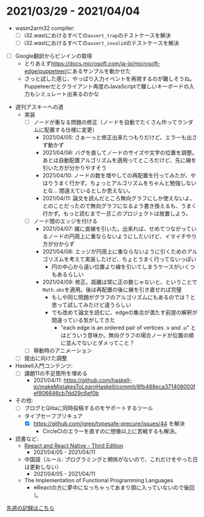 # 2021/03/29 - 2021/04/04

- wasm2arm32 compiler:
    - [ ] i32.wastにおけるすべての`assert_trap`のテストケースを解決
    - [ ] i32.wastにおけるすべての`assert_invalid`のテストケースを解決
- [ ] Google翻訳からピンインの取得
    - とりあえず<https://docs.microsoft.com/ja-jp/microsoft-edge/puppeteer/>にあるサンプルを動かせた
    - さっと試した感じ、やっぱり入力イベントを再現するのが難しそうね。Puppeteerだとクライアント再度のJavaScriptで難しいキーボードの入力もシミュレート出来るのかな
- 週刊アスキーへの道
    - 実装
        - [ ] ノードが重なる問題の修正（ノードを自動でたくさん作ってランダムに配置する仕様に変更）
            - 2021/04/05: さぁーっと修正出来たつもりだけど、エラーも出さず動かず
            - 2021/04/06: バグを直してノードのサイズや文字の位置を調整。あとは自動配置アルゴリズムを適用ってところだけど、先に線を引いた方が分かりやすそう
            - 2021/04/10: ノードの数を増やしての再配置を行ってみたが、やはりうまく行かず。ちょっとアルゴリズムをちゃんと勉強しないとな... 間違えているとしか思えない。
            - 2021/04/11: 論文を読んだところ無向グラフにしか使えないよ、とのことだったので無向グラフになるよう書き換えるも、うまく行かず。もっと読むまで一旦このプロジェクトは放置しよう。
        - [ ] ノード間のエッジを付ける
            - 2021/04/07: 雑に直線を引いた。出来れば、せめてつながっているノードの円周上に重ならないようにしたいけど、イマイチやり方が分からず
            - 2021/04/08: エッジが円周上に重ならないように引くためのアルゴリズムを考えて実装したけど、ちょとうまく行ってないっぽい
                - 円の中心から遠い位置より線を引いてしまうケースがいくつもあるらしい
            - 2021/04/09: 修正。距離は常に正の数じゃないと、ということで`Math.abs`を適用。後は再配置の後に線を引き直せれば完璧
                - もしや同じ問題がグラフのアルゴリズムにもあるのでは？と思って試してみたけど違うらしい
                - でも改めて論文を読むに、edgeの集合が満たす前提の解釈が間違っている気がしてきた
                    - "each edge is an ordered pair of vertices .v and .u" とはどういう意味か。無向グラフの場合ノードが位置の順に並んでないとダメってこと？
        - [ ] 移動時のアニメーション
    - [ ] 提出に向けた調整
- Haskell入門コンテンツ:
    - [ ] 課題11の不足箇所を埋める
        - 2021/04/11: <https://github.com/haskell-jp/makeMistakesToLearnHaskell/commit/8fb488eca371408000fef806646cb7dd29c6ef0b>
- その他:
    - [ ] ブログとQiitaに同時投稿するのをサポートするツール
    - タイプセーフプリキュア
        - [x] <https://github.com/igrep/typesafe-precure/issues/44> を解決
            - CircleCIのエラーを直すのに想像以上に苦戦するも解決。
- 読書など:
    - [Reeact and React Native - Third Edition](https://www.packtpub.com/product/react-and-react-native-third-edition/9781839211140)
        - 2021/04/05 - 2021/04/11
    - 中国語（ルール: プログラミングと関係がないので、これだけをやった日は更新しない）
        - 2021/04/05 - 2021/04/11
    - The Implementation of Functional Programming Languages
        - ※Reactの方に夢中になっちゃってあまり頭に入っていないので後回し

[先週の記録はこちら](https://github.com/igrep/daily-commits/blob/23707a9970fd9a12cad398ff9d01482772d71bff/yesterday.md)

